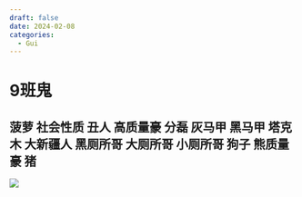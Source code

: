```yaml
---
draft: false
date: 2024-02-08 
categories:
  - Gui
---
```


# 9班鬼

## 菠萝 社会性质 丑人 高质量豪 分磊 灰马甲 黑马甲 塔克木 大新疆人 黑厕所哥 大厕所哥 小厕所哥 狗子 熊质量豪 猪

![](https://pic.imgdb.cn/item/65c3b92b9f345e8d039093a7.png)